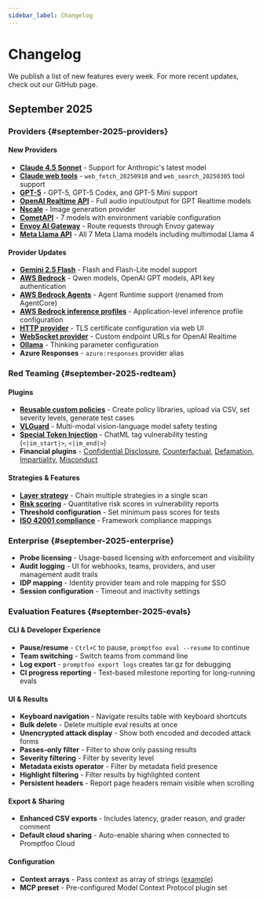 ```yaml
---
sidebar_label: Changelog
---
```


# Changelog

We publish a list of new features every week. For more recent updates, check out our GitHub page.

## September 2025

### Providers {#september-2025-providers}

#### New Providers

- **[Claude 4.5 Sonnet](/docs/providers/anthropic/)** - Support for Anthropic's latest model
- **[Claude web tools](/docs/providers/anthropic/#web-tools)** - `web_fetch_20250910` and `web_search_20250305` tool support
- **[GPT-5](/docs/providers/openai/)** - GPT-5, GPT-5 Codex, and GPT-5 Mini support
- **[OpenAI Realtime API](/docs/providers/openai/#realtime-api)** - Full audio input/output for GPT Realtime models
- **[Nscale](/docs/providers/nscale/)** - Image generation provider
- **[CometAPI](/docs/providers/cometapi/)** - 7 models with environment variable configuration
- **[Envoy AI Gateway](/docs/providers/envoy/)** - Route requests through Envoy gateway
- **[Meta Llama API](/docs/providers/)** - All 7 Meta Llama models including multimodal Llama 4

#### Provider Updates

- **[Gemini 2.5 Flash](/docs/providers/google/)** - Flash and Flash-Lite model support
- **[AWS Bedrock](/docs/providers/aws-bedrock/)** - Qwen models, OpenAI GPT models, API key authentication
- **[AWS Bedrock Agents](/docs/providers/bedrock-agents/)** - Agent Runtime support (renamed from AgentCore)
- **[AWS Bedrock inference profiles](/docs/providers/aws-bedrock/#application-inference-profiles)** - Application-level inference profile configuration
- **[HTTP provider](/docs/providers/http/)** - TLS certificate configuration via web UI
- **[WebSocket provider](/docs/providers/websocket/)** - Custom endpoint URLs for OpenAI Realtime
- **[Ollama](/docs/providers/ollama/)** - Thinking parameter configuration
- **Azure Responses** - `azure:responses` provider alias

### Red Teaming {#september-2025-redteam}

#### Plugins

- **[Reusable custom policies](/docs/red-team/plugins/policy/)** - Create policy libraries, upload via CSV, set severity levels, generate test cases
- **[VLGuard](/docs/red-team/plugins/vlguard/)** - Multi-modal vision-language model safety testing
- **[Special Token Injection](/docs/red-team/plugins/special-token-injection/)** - ChatML tag vulnerability testing (`<|im_start|>`, `<|im_end|>`)
- **Financial plugins** - [Confidential Disclosure](/docs/red-team/plugins/financial/#financial-confidential-disclosure), [Counterfactual](/docs/red-team/plugins/financial/#financial-counterfactual), [Defamation](/docs/red-team/plugins/financial/#financial-defamation), [Impartiality](/docs/red-team/plugins/financial/#financial-impartiality), [Misconduct](/docs/red-team/plugins/financial/#financial-misconduct)

#### Strategies & Features

- **[Layer strategy](/docs/red-team/strategies/#layered-strategies)** - Chain multiple strategies in a single scan
- **[Risk scoring](/docs/red-team/)** - Quantitative risk scores in vulnerability reports
- **Threshold configuration** - Set minimum pass scores for tests
- **[ISO 42001 compliance](/docs/red-team/iso-42001/)** - Framework compliance mappings

### Enterprise {#september-2025-enterprise}

- **Probe licensing** - Usage-based licensing with enforcement and visibility
- **Audit logging** - UI for webhooks, teams, providers, and user management audit trails
- **IDP mapping** - Identity provider team and role mapping for SSO
- **Session configuration** - Timeout and inactivity settings

### Evaluation Features {#september-2025-evals}

#### CLI & Developer Experience

- **Pause/resume** - `Ctrl+C` to pause, `promptfoo eval --resume` to continue
- **Team switching** - Switch teams from command line
- **Log export** - `promptfoo export logs` creates tar.gz for debugging
- **CI progress reporting** - Text-based milestone reporting for long-running evals

#### UI & Results

- **Keyboard navigation** - Navigate results table with keyboard shortcuts
- **Bulk delete** - Delete multiple eval results at once
- **Unencrypted attack display** - Show both encoded and decoded attack forms
- **Passes-only filter** - Filter to show only passing results
- **Severity filtering** - Filter by severity level
- **Metadata exists operator** - Filter by metadata field presence
- **Highlight filtering** - Filter results by highlighted content
- **Persistent headers** - Report page headers remain visible when scrolling

#### Export & Sharing

- **Enhanced CSV exports** - Includes latency, grader reason, and grader comment
- **Default cloud sharing** - Auto-enable sharing when connected to Promptfoo Cloud

#### Configuration

- **Context arrays** - Pass context as array of strings ([example](/docs/configuration/expected-outputs/model-graded/context-relevance/#array-context))
- **MCP preset** - Pre-configured Model Context Protocol plugin set
